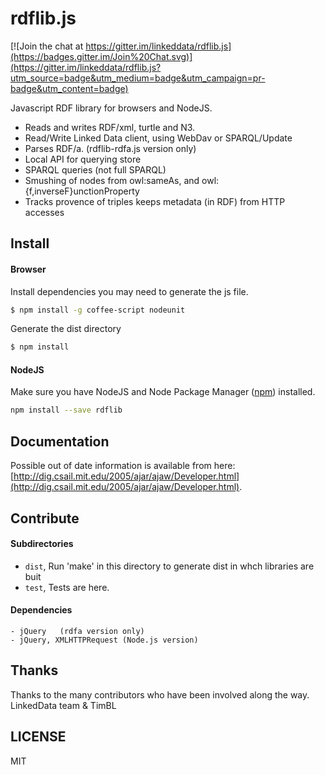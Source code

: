 # rdflib.js

[![Join the chat at https://gitter.im/linkeddata/rdflib.js](https://badges.gitter.im/Join%20Chat.svg)](https://gitter.im/linkeddata/rdflib.js?utm_source=badge&utm_medium=badge&utm_campaign=pr-badge&utm_content=badge)

Javascript RDF library for browsers and NodeJS.

- Reads and writes RDF/xml, turtle and N3.
- Read/Write Linked Data client, using WebDav or SPARQL/Update
- Parses RDF/a. (rdflib-rdfa.js version only)
- Local API for querying store
- SPARQL queries (not full SPARQL)
- Smushing of nodes from owl:sameAs, and owl:{f,inverseF}unctionProperty
- Tracks provence of triples keeps metadata (in RDF) from HTTP accesses

## Install

#### Browser

Install dependencies you may need to generate the js file.

```bash
$ npm install -g coffee-script nodeunit   
```

Generate the dist directory

```bash
$ npm install
```

#### NodeJS

Make sure you have NodeJS and Node Package Manager ([npm](https://npmjs.org/)) installed.
```bash
npm install --save rdflib
```

## Documentation

Possible out of date information is available from here: [http://dig.csail.mit.edu/2005/ajar/ajaw/Developer.html](http://dig.csail.mit.edu/2005/ajar/ajaw/Developer.html).

## Contribute

#### Subdirectories

- `dist`, Run 'make' in this directory to generate dist in whch libraries are buit
- `test`, Tests are here.

#### Dependencies

    - jQuery   (rdfa version only)
    - jQuery, XMLHTTPRequest (Node.js version)

## Thanks

Thanks to the many contributors who have been involved along the way.
LinkedData team & TimBL

## LICENSE
MIT
